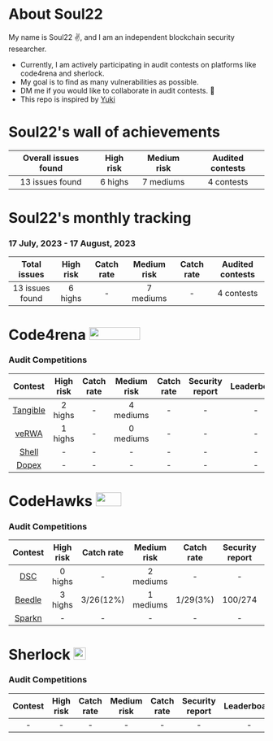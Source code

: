 # About Soul22
My name is Soul22 :v:, and I am an independent blockchain security researcher.

- Currently, I am actively participating in audit contests on platforms like code4rena and sherlock.
- My goal is to find as many vulnerabilities as possible. 
- DM me if you would like to collaborate in audit contests.  :two_men_holding_hands:
- This repo is inspired by [Yuki](https://github.com/SilentYuki)

# Soul22's wall of achievements

| Overall issues found | High risk | Medium risk | Audited contests |
|:--:|:--:|:--:|:--:|
| 13 issues found | 6 highs | 7 mediums | 4 contests |

# Soul22's monthly tracking 

### 17 July, 2023 - 17 August, 2023 
| Total issues | High risk| Catch rate | Medium risk | Catch rate | Audited contests |
|:--:|:--:|:--:|:--:|:--:|:--:|
| 13 issues found | 6 highs| - | 7 mediums| - | 4 contests | - | - |


# Code4rena <img src="https://code4rena.com/logos/c4-logo.svg" width=100 height=25>

### Audit Competitions
| Contest | High risk | Catch rate | Medium risk | Catch rate | Security report | Leaderboard | Date |
|:--:|:--:|:--:|:--:|:--:|:--:|:--:|:--:|
| [Tangible](https://code4rena.com/contests/2023-08-tangible-caviar#top) | 2 highs  | - | 4 mediums | - | - | - | Aug. |
| [veRWA](https://code4rena.com/contests/2023-08-verwa#top) | 1 highs  | - | 0 mediums  | - | - | - |Aug. |
| [Shell](https://code4rena.com/contests/2023-08-shell-protocol#top) | -  | - | -  | - | - | - | - | Aug. |
| [Dopex](https://code4rena.com/contests/2023-08-dopex#top) | -  | - | -  | - | - | - | - | Sept. |





# CodeHawks <img src="https://res.cloudinary.com/droqoz7lg/image/upload/v1689080263/snhkgvtsidryjdtx0pce.png" width=50 height=27>

### Audit Competitions
| Contest | High risk | Catch rate | Medium risk | Catch rate | Security report | Leaderboard  | Date |
|:--:|:--:|:--:|:--:|:--:|:--:|:--:|:--:|
| [DSC](https://www.codehawks.com/contests/cljx3b9390009liqwuedkn0m0) | 0 highs | - | 2 mediums | - | - | - |Aug. |
| [Beedle](https://www.codehawks.com/contests/clkbo1fa20009jr08nyyf9wbx) | 3 highs | 3/26(12%) | 1 mediums | 1/29(3%) | 100/274 | - |Aug. |
| [Sparkn](https://www.codehawks.com/contests/cllcnja1h0001lc08z7w0orxx) | - | - | - | - | - | - |- |Aug. |


# Sherlock <img src="https://audits.sherlock.xyz/_next/static/media/sherlock_logo.dc2b3290.svg" width=24 height=23.5>

### Audit Competitions
| Contest | High risk | Catch rate | Medium risk | Catch rate | Security report | Leaderboard | Date |
|:--:|:--:|:--:|:--:|:--:|:--:|:--:|:--:|
| - | - | - | - | - | - | - |- | - |

